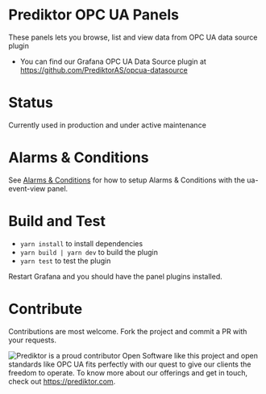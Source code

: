 # Prediktor OPC UA Panels 

These panels lets you browse, list and view data from OPC UA data source plugin 
* You can find our Grafana OPC UA Data Source plugin at https://github.com/PrediktorAS/opcua-datasource

# Status
Currently used in production and under active maintenance

# Alarms & Conditions
See [Alarms & Conditions](AlarmsAndConditions.md) for how to setup Alarms & Conditions with the ua-event-view panel.  

# Build and Test
* `yarn install` to install dependencies
* `yarn build | yarn dev` to build the plugin
* `yarn test` to test the plugin

Restart Grafana and you should have the panel plugins installed.

# Contribute
Contributions are most welcome. Fork the project and commit a PR with your requests.

![Prediktor](https://raw.githubusercontent.com/srclosson/grafana-opcua-datasource/master/src/img/PrediktorLogo_thumb.png) is a proud contributor
Open Software like this project and open standards like OPC UA fits perfectly with our quest to give our clients the freedom to operate. To know more about our offerings and get in touch, check out https://prediktor.com.

